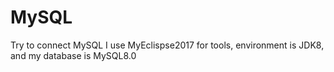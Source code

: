 # MySQL
Try to connect MySQL 
I use MyEclispse2017 for tools, environment is JDK8, and my database is MySQL8.0
